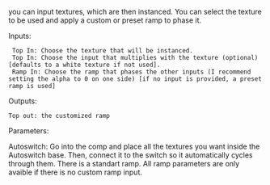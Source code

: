  you can input textures, which are then instanced. You can select the texture to be used and apply a custom or preset ramp to phase it.

Inputs:

     Top In: Choose the texture that will be instanced.
     Top In: Choose the input that multiplies with the texture (optional) [defaults to a white texture if not used].
     Ramp In: Choose the ramp that phases the other inputs (I recommend setting the alpha to 0 on one side) [if no input is provided, a preset ramp is used] 



Outputs: 

    Top out: the customized ramp


Parameters:

Autoswitch: Go into the comp and place all the textures you want inside the Autoswitch base. Then, connect it to the switch so it automatically cycles through them. 
            There is a standart ramp. All ramp parameters are only avaible if there is no custom ramp input.



